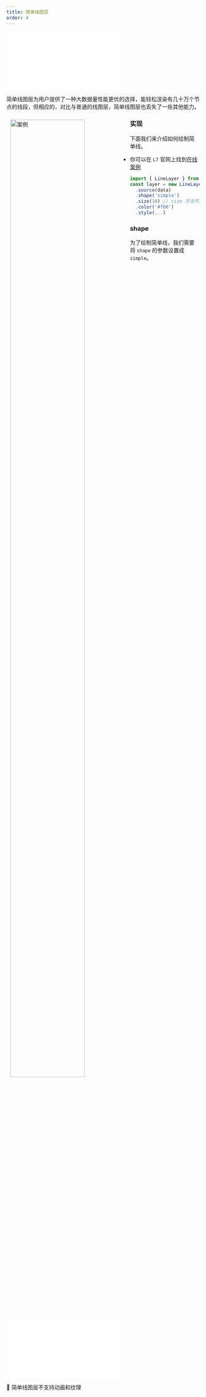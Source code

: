 ```yaml
---
title: 简单线图层
order: 4
---
```

<embed src="@/docs/common/style.md"></embed>

简单线图层为用户提供了一种大数据量性能更优的选择，能轻松渲染有几十万个节点的线段，但相应的，对比与普通的线图层，简单线图层也丢失了一些其他能力。

<div>
  <div style="width:60%;float:left; margin: 10px;">
    <img  width="80%" alt="案例" src='https://gw.alipayobjects.com/mdn/rms_816329/afts/img/A*HulgSKEJAKMAAAAAAAAAAAAAARQnAQ'>
  </div>
</div>

### 实现

下面我们来介绍如何绘制简单线。

- 你可以在 `L7` 官网上找到[在线案例](/examples/gallery/animate#grid)

```javascript
import { LineLayer } from '@antv/l7';
const layer = new LineLayer()
  .source(data)
  .shape('simple')
  .size(10) // size 方法不生效 线宽始终为 1px
  .color('#f00')
  .style(...)
```

### shape

为了绘制简单线，我们需要将 `shape` 的参数设置成 `simple`。

<embed src="@/docs/api/line_layer/features/linear.zh.md"></embed>

🌟 简单线图层不支持动画和纹理
